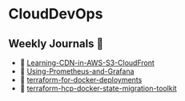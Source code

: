 # CloudDevOps

## Weekly Journals 📔
- 📅 [Learning-CDN-in-AWS-S3-CloudFront](/Learning-CDN-in-AWS/README.md)
- 📅 [Using-Prometheus-and-Grafana](/Using-Prometheus-and-Grafana/README.md)
- 📅 [terraform-for-docker-deployments](/terraform-for-docker-deployments/readme.md)
- 📅 [terraform-hcp-docker-state-migration-toolkit](/terraform-hcp-docker-state-migration-toolkit/README.md)
